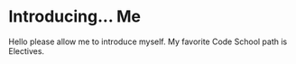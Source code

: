 Introducing... Me
==========

Hello please allow me to introduce myself. 
My favorite Code School path is Electives.

